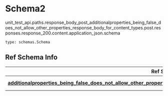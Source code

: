 # Schema2
unit_test_api.paths.response_body_post_additionalproperties_being_false_does_not_allow_other_properties_response_body_for_content_types.post.responses.response_200.content.application_json.schema
```
type: schemas.Schema
```

## Ref Schema Info
Ref Schema | Input Type | Output Type
---------- | ---------- | -----------
[**additionalproperties_being_false_does_not_allow_other_properties.AdditionalpropertiesBeingFalseDoesNotAllowOtherProperties**](../../../../../../../../components/schema/additionalproperties_being_false_does_not_allow_other_properties.md) | [additionalproperties_being_false_does_not_allow_other_properties.AdditionalpropertiesBeingFalseDoesNotAllowOtherPropertiesDictInput](../../../../../../../../components/schema/additionalproperties_being_false_does_not_allow_other_properties.md#additionalpropertiesbeingfalsedoesnotallowotherpropertiesdictinput), [additionalproperties_being_false_does_not_allow_other_properties.AdditionalpropertiesBeingFalseDoesNotAllowOtherPropertiesDict](../../../../../../../../components/schema/additionalproperties_being_false_does_not_allow_other_properties.md#additionalpropertiesbeingfalsedoesnotallowotherpropertiesdict) | [additionalproperties_being_false_does_not_allow_other_properties.AdditionalpropertiesBeingFalseDoesNotAllowOtherPropertiesDict](../../../../../../../../components/schema/additionalproperties_being_false_does_not_allow_other_properties.md#additionalpropertiesbeingfalsedoesnotallowotherpropertiesdict)

